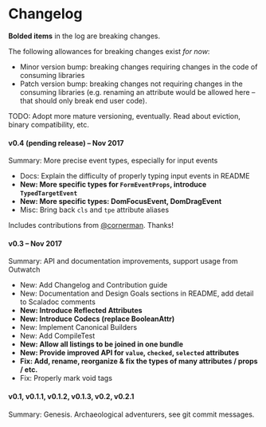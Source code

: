 # Changelog

**Bolded items** in the log are breaking changes.

The following allowances for breaking changes exist _for now_:
* Minor version bump: breaking changes requiring changes in the code of consuming libraries
* Patch version bump: breaking changes not requiring changes in the consuming libraries (e.g. renaming an attribute would be allowed here – that should only break end user code).

TODO: Adopt more mature versioning, eventually. Read about eviction, binary compatibility, etc.

#### v0.4 (pending release) – Nov 2017

Summary: More precise event types, especially for input events

* Docs: Explain the difficulty of properly typing input events in README
* **New: More specific types for `FormEventProps`, introduce `TypedTargetEvent`**
* **New: More specific types: DomFocusEvent, DomDragEvent** 
* Misc: Bring back `cls` and `tpe` attribute aliases

Includes contributions from [@cornerman](https://github.com/cornerman). Thanks!

#### v0.3 – Nov 2017

Summary: API and documentation improvements, support usage from Outwatch 

* New: Add Changelog and Contribution guide
* New: Documentation and Design Goals sections in README, add detail to Scaladoc comments
* **New: Introduce Reflected Attributes**
* **New: Introduce Codecs (replace BooleanAttr)**
* New: Implement Canonical Builders
* New: Add CompileTest
* **New: Allow all listings to be joined in one bundle**
* **New: Provide improved API for `value`, `checked`, `selected` attributes**
* **Fix: Add, rename, reorganize & fix the types of many attributes / props / etc.**
* Fix: Properly mark void tags

#### v0.1, v0.1.1, v0.1.2, v0.1.3, v0.2, v0.2.1

Summary: Genesis. Archaeological adventurers, see git commit messages.
